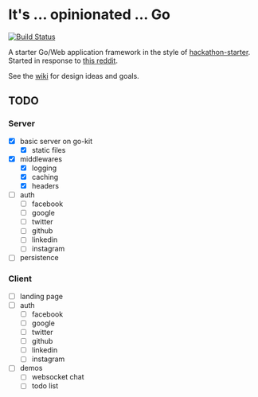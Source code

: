 # It's ... opinionated ... Go

[![Build Status](https://travis-ci.org/gomatic/opinionated.svg?branch=master)](https://travis-ci.org/gomatic/opinionated)

A starter Go/Web application framework in the style of [hackathon-starter](https://github.com/sahat/hackathon-starter). Started in response to [this reddit](https://www.reddit.com/r/golang/comments/4twe9q/hackathonstarter_alternative_in_golang/).

See the [wiki](https://github.com/gomatic/opinionated/wiki) for design ideas and goals.

## TODO

### Server

- [x] basic server on go-kit
  - [x] static files
- [x] middlewares
  - [x] logging
  - [x] caching
  - [x] headers
- [ ] auth
  - [ ] facebook
  - [ ] google
  - [ ] twitter
  - [ ] github
  - [ ] linkedin
  - [ ] instagram
- [ ] persistence

### Client

- [ ] landing page
- [ ] auth
  - [ ] facebook
  - [ ] google
  - [ ] twitter
  - [ ] github
  - [ ] linkedin
  - [ ] instagram
- [ ] demos
  - [ ] websocket chat
  - [ ] todo list
